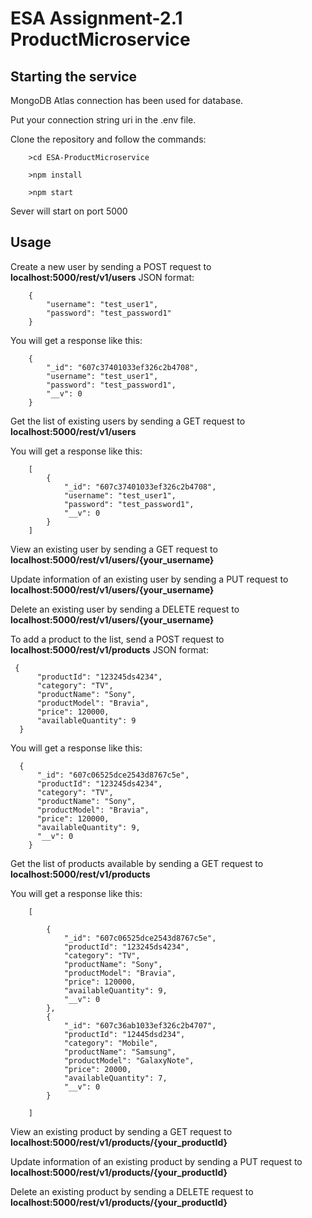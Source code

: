 # ESA Assignment-2.1 ProductMicroservice
## Starting the service
MongoDB Atlas connection has been used for database.

Put your connection string uri in the .env file.

Clone the repository and follow the commands:

        >cd ESA-ProductMicroservice

        >npm install

        >npm start

Sever will start on port 5000
## Usage
Create a new user by sending a POST request to __localhost:5000/rest/v1/users__ JSON format:

        {
            "username": "test_user1",
        	"password": "test_password1"
        }
You will get a response like this:

        {
        	"_id": "607c37401033ef326c2b4708",
        	"username": "test_user1",
        	"password": "test_password1",
        	"__v": 0
        }
        
Get the list of existing users by sending a GET request to __localhost:5000/rest/v1/users__

You will get a response like this:

        [
            {
                "_id": "607c37401033ef326c2b4708",
                "username": "test_user1",
                "password": "test_password1",
                "__v": 0
            }
        ]

View an existing user by sending a GET request to __localhost:5000/rest/v1/users/{your_username}__

Update information of an existing user by sending a PUT request to __localhost:5000/rest/v1/users/{your_username}__

Delete an existing user by sending a DELETE request to __localhost:5000/rest/v1/users/{your_username}__

To add a product to the list, send a POST request to __localhost:5000/rest/v1/products__ JSON format:

     {
          "productId": "123245ds4234",
          "category": "TV",
          "productName": "Sony",
          "productModel": "Bravia",
          "price": 120000,
          "availableQuantity": 9
      }
        
 You will get a response like this:
 
      {
          "_id": "607c06525dce2543d8767c5e",
          "productId": "123245ds4234",
          "category": "TV",
          "productName": "Sony",
          "productModel": "Bravia",
          "price": 120000,
          "availableQuantity": 9,
          "__v": 0
        }
 
 Get the list of products available by sending a GET request to __localhost:5000/rest/v1/products__
 
 You will get a response like this:
 
        [

            {
                "_id": "607c06525dce2543d8767c5e",
                "productId": "123245ds4234",
                "category": "TV",
                "productName": "Sony",
                "productModel": "Bravia",
                "price": 120000,
                "availableQuantity": 9,
                "__v": 0
            },
            {
                "_id": "607c36ab1033ef326c2b4707",
                "productId": "12445dsd234",
                "category": "Mobile",
                "productName": "Samsung",
                "productModel": "GalaxyNote",
                "price": 20000,
                "availableQuantity": 7,
                "__v": 0
            }

        ]
   
View an existing product by sending a GET request to __localhost:5000/rest/v1/products/{your_productId}__

Update information of an existing product by sending a PUT request to __localhost:5000/rest/v1/products/{your_productId}__

Delete an existing product by sending a DELETE request to __localhost:5000/rest/v1/products/{your_productId}__


